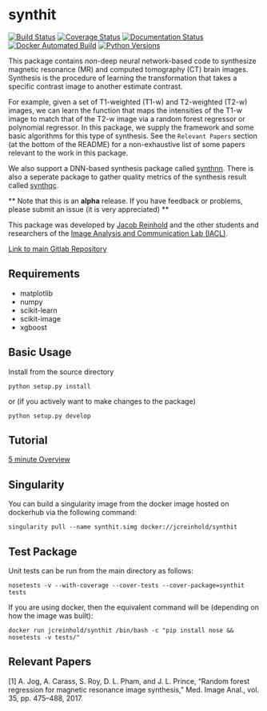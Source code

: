 synthit
=======

[![Build Status](https://travis-ci.org/jcreinhold/synthit.svg?branch=master)](https://travis-ci.org/jcreinhold/synthit)
[![Coverage Status](https://coveralls.io/repos/github/jcreinhold/synthit/badge.svg?branch=master)](https://coveralls.io/github/jcreinhold/synthit?branch=master)
[![Documentation Status](https://readthedocs.org/projects/synthit/badge/?version=latest)](http://synthit.readthedocs.io/en/latest/?badge=latest)
[![Docker Automated Build](https://img.shields.io/docker/build/jcreinhold/synthit.svg)](https://hub.docker.com/r/jcreinhold/synthit/)
[![Python Versions](https://img.shields.io/badge/python-3.6%20%7C%203.7-blue.svg)](https://www.python.org/downloads/release/python-360/)

This package contains *non*-deep neural network-based code to synthesize magnetic resonance (MR) and computed tomography (CT) brain images. Synthesis is the procedure 
of learning the transformation that takes a specific contrast image to another estimate contrast.

For example, given a set of T1-weighted (T1-w) and T2-weighted (T2-w) images, we can learn the function that maps the intensities of the
T1-w image to match that of the T2-w image via a random forest regressor or polynomial regressor. In this package, we supply 
the framework and some basic algorithms for this type of synthesis. See the `Relevant Papers` section (at the bottom of 
the README) for a non-exhaustive list of some papers relevant to the work in this package.

We also support a DNN-based synthesis package called [synthnn](https://gitlab.com/jcreinhold/synthnn).
There is also a seperate package to gather quality metrics of the synthesis result called [synthqc](https://gitlab.com/jcreinhold/synthqc).

** Note that this is an **alpha** release. If you have feedback or problems, please submit an issue (it is very appreciated) **

This package was developed by [Jacob Reinhold](https://jcreinhold.github.io) and the other students and researchers of the 
[Image Analysis and Communication Lab (IACL)](http://iacl.ece.jhu.edu/index.php/Main_Page).

[Link to main Gitlab Repository](https://gitlab.com/jcreinhold/synthit)

Requirements
------------

- matplotlib
- numpy
- scikit-learn
- scikit-image
- xgboost

Basic Usage
-----------


Install from the source directory

    python setup.py install
    
or (if you actively want to make changes to the package)

    python setup.py develop

Tutorial
--------

[5 minute Overview](https://github.com/jcreinhold/synthit/blob/master/tutorials/5min_tutorial.md)

Singularity
-----------

You can build a singularity image from the docker image hosted on dockerhub via the following command:

    singularity pull --name synthit.simg docker://jcreinhold/synthit
    
Test Package
------------

Unit tests can be run from the main directory as follows:

    nosetests -v --with-coverage --cover-tests --cover-package=synthit tests
  
If you are using docker, then the equivalent command will be (depending on how the image was built):

    docker run jcreinhold/synthit /bin/bash -c "pip install nose && nosetests -v tests/"

Relevant Papers
---------------

[1] A. Jog, A. Carass, S. Roy, D. L. Pham, and J. L. Prince, “Random forest regression for magnetic resonance image synthesis,” Med. Image Anal., vol. 35, pp. 475–488, 2017.

